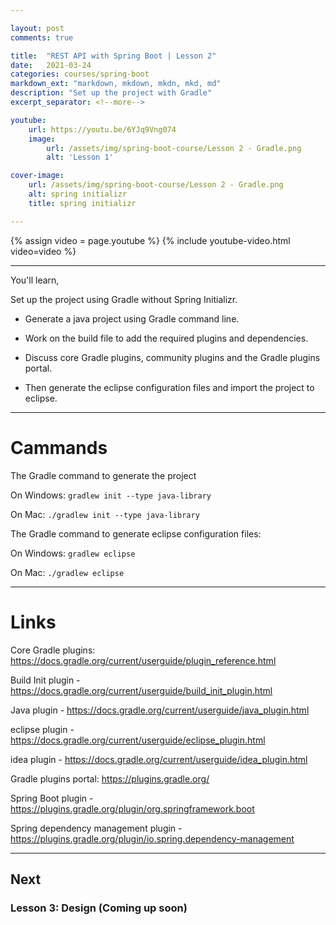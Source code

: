 ```yaml
---

layout: post
comments: true

title:  "REST API with Spring Boot | Lesson 2"
date:   2021-03-24
categories: courses/spring-boot
markdown_ext: "markdown, mkdown, mkdn, mkd, md"
description: "Set up the project with Gradle"
excerpt_separator: <!--more-->

youtube:
    url: https://youtu.be/6YJq9Vng074
    image:
        url: /assets/img/spring-boot-course/Lesson 2 - Gradle.png
        alt: 'Lesson 1'

cover-image: 
    url: /assets/img/spring-boot-course/Lesson 2 - Gradle.png
    alt: spring initializr
    title: spring initializr

---
```


{% assign video = page.youtube %}
{% include youtube-video.html video=video %}

<hr class="gray">

You'll learn,

Set up the project using Gradle without Spring Initializr.

- Generate a java project using Gradle command line.

- Work on the build file to add the required plugins and dependencies.

- Discuss core Gradle plugins, community plugins and the Gradle plugins portal.

- Then generate the eclipse configuration files and import the project to eclipse.


<hr class="gray">

# Cammands

The Gradle command to generate the project

On Windows: `gradlew init --type java-library`

On Mac: `./gradlew init --type java-library`



The Gradle command to generate eclipse configuration files:

On Windows:  `gradlew eclipse`

On Mac: `./gradlew eclipse`

<hr class="gray">

# Links

Core Gradle plugins: <https://docs.gradle.org/current/userguide/plugin_reference.html>

Build Init plugin - <https://docs.gradle.org/current/userguide/build_init_plugin.html>

Java plugin - <https://docs.gradle.org/current/userguide/java_plugin.html>

eclipse plugin - <https://docs.gradle.org/current/userguide/eclipse_plugin.html>

idea plugin - <https://docs.gradle.org/current/userguide/idea_plugin.html>

Gradle plugins portal:  <https://plugins.gradle.org/>

Spring Boot plugin - <https://plugins.gradle.org/plugin/org.springframework.boot>

Spring dependency management plugin - <https://plugins.gradle.org/plugin/io.spring.dependency-management>

<hr class="gray">

## Next

### Lesson 3: Design (Coming up soon)

